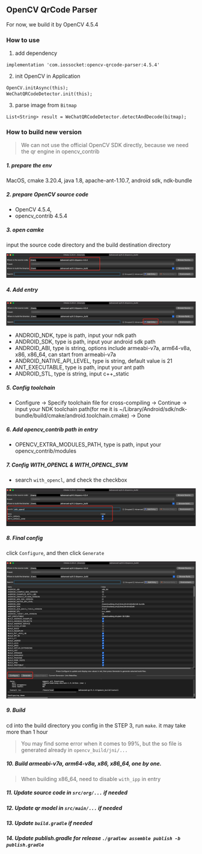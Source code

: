 ## OpenCV QrCode Parser
For now, we build it by OpenCV 4.5.4

### How to use

1. add dependency
```
implementation 'com.iossocket:opencv-qrcode-parser:4.5.4'
```

2. init OpenCV in Application
```
OpenCV.initAsync(this);
WeChatQRCodeDetector.init(this);
```

3. parse image from `Bitmap`
```
List<String> result = WeChatQRCodeDetector.detectAndDecode(bitmap);
```

### How to build new version
> We can not use the official OpenCV SDK directly, because we need the qr engine in opencv_contrib

##### 1. prepare the env
MacOS, cmake 3.20.4, java 1.8, apache-ant-1.10.7, android sdk, ndk-bundle

##### 2. prepare OpenCV source code
* OpenCV 4.5.4, 
* opencv_contrib 4.5.4

##### 3. open camke
input the source code directory and the build destination directory

![config source directory](img/config-source-dir.png)

##### 4. Add entry

![add entry](img/add-entry.png)

* ANDROID_NDK, type is path, input your ndk path
* ANDROID_SDK, type is path, input your android sdk path
* ANDROID_ABI, type is string, options include armeabi-v7a, arm64-v8a, x86, x86_64, can start from armeabi-v7a
* ANDROID_NATIVE_API_LEVEL, type is string, default value is 21
* ANT_EXECUTABLE, type is path, input your ant path
* ANDROID_STL, type is string, input c++_static

##### 5. Config toolchain

* Configure -> Specify toolchain file for cross-compiling -> Continue -> input your NDK toolchain path(for me it is ~/Library/Android/sdk/ndk-bundle/build/cmake/android.toolchain.cmake) -> Done

##### 6. Add opencv_contrib path in entry
* OPENCV_EXTRA_MODULES_PATH, type is path, input your opencv_contrib/modules

##### 7. Config WITH_OPENCL & WITH_OPENCL_SVM
* search `with_opencl`, and check the checkbox

![opencl](img/config-opencl.png)

##### 8. Final config
click `Configure`, and then click `Generate`

![config](img/config.png)

##### 9. Build
cd into the build directory you config in the STEP 3, run `make`. it may take more than 1 hour
> You may find some error when it comes to 99%, but the so file is generated already in `opencv_build/jni/...`

##### 10. Build armeabi-v7a, arm64-v8a, x86, x86_64, one by one.
> When building x86_64, need to disable `with_ipp` in entry

##### 11. Update source code in `src/org/...` if needed

##### 12. Update qr model in `src/main/...` if needed

##### 13. Update `build.gradle` if needed

##### 14. Update publish.gradle for release `./gradlew assemble publish -b publish.gradle`

